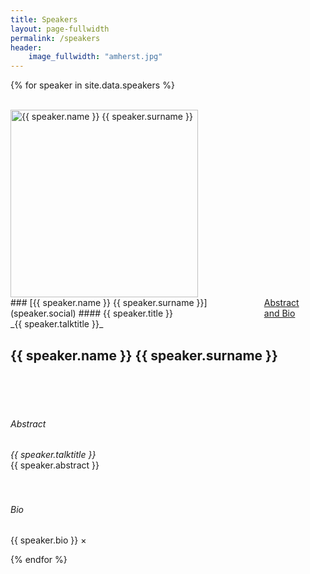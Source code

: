 ```yaml
---
title: Speakers
layout: page-fullwidth
permalink: /speakers
header:
    image_fullwidth: "amherst.jpg"
---
```


{% for speaker in site.data.speakers %}

<div class="row">
<div class="large-2 columns"> <br /> </div>
<div class="small-4 large-3 columns">
  <img src="{{ site.baseurl }}/images/people/{{ speaker.thumbnailUrl}}"  alt="{{ speaker.name }} {{ speaker.surname }}" style="width: 300px" />
</div>

<div class="small-8 large-4 columns" markdown="1">
### [{{ speaker.name }} {{ speaker.surname }}](speaker.social)
#### {{ speaker.title }}
<br />
_{{ speaker.talktitle }}_ <br />
<a href="#" data-reveal-id="{{ speaker.name }}Modal"> Abstract and Bio </a> &nbsp;
</div>

<div class="large-2 columns"></div>
</div>

<!-- Modal -->
<div id="{{ speaker.name }}Modal" class="reveal-modal" data-reveal aria-labelledby="{{ speaker.name }}Modal" aria-hidden="true" role="dialog">
  <h2 id="modalTitle">{{ speaker.name }} {{ speaker.surname }}</h2>
  <br /> <br /> <br />
  <h6> Abstract </h6>
  <i>{{ speaker.talktitle }}</i>
  <br />
  {{ speaker.abstract }}
  <br /> <br /> <br />
  <h6> Bio </h6>
  {{ speaker.bio }}
  <a class="close-reveal-modal" aria-label="Close">&#215;</a>
</div>


{% endfor %}

